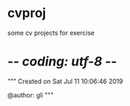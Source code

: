 # cvproj
some cv projects for exercise
# -*- coding: utf-8 -*-
"""
Created on Sat Jul 11 10:06:46 2019

@author: gli
"""
